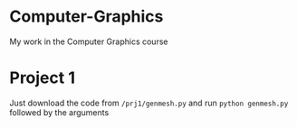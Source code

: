 # Computer-Graphics
My work in the Computer Graphics course
# Project 1
Just download the code from `/prj1/genmesh.py` and run `python genmesh.py` followed by the arguments
